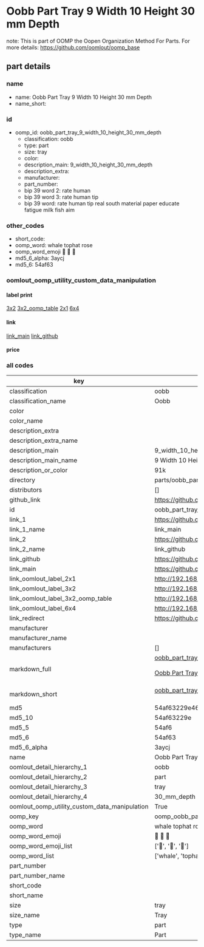 # Oobb Part Tray 9 Width 10 Height 30 mm Depth  

note: This is part of OOMP the Oopen Organization Method For Parts. For more details: https://github.com/oomlout/oomp_base

##  part details
  







### name
* name: Oobb Part Tray 9 Width 10 Height 30 mm Depth
* name_short: 
### id
* oomp_id: oobb_part_tray_9_width_10_height_30_mm_depth
  * classification: oobb
  * type: part
  * size: tray
  * color: 
  * description_main: 9_width_10_height_30_mm_depth
  * description_extra: 
  * manufacturer: 
  * part_number: 
  * bip 39 word 2: rate human
  * bip 39 word 3: rate human tip
  * bip 39 word: rate human tip real south material paper educate fatigue milk fish aim

### other_codes
* short_code: 
* oomp_word: whale tophat rose
* oomp_word_emoji :whale: :tophat: :rose:
* md5_6_alpha: 3aycj
* md5_6: 54af63






### oomlout_oomp_utility_custom_data_manipulation
#### label print
[3x2](http://192.168.1.245:1112/?label=oomp%203aycj)
[3x2_oomp_table](http://192.168.1.108:1112/?label=oomp%203aycj)
[2x1](http://192.168.1.242:1112/?label=oomp%203aycj)
[6x4](http://192.168.1.55:1112/?label=oomp%203aycj)    

#### link

[link_main](https://github.com/oomlout/oomlout_oomp_version_1_messy/tree/main/parts/oobb_part_tray_9_width_10_height_30_mm_depth) [link_github](https://github.com/oomlout/oomlout_oomp_version_1_messy/tree/main/parts/oobb_part_tray_9_width_10_height_30_mm_depth)                             

#### price







### all codes 
| key | value |  
| --- | --- |  
| classification | oobb |  
| classification_name | Oobb |  
| color |  |  
| color_name |  |  
| description_extra |  |  
| description_extra_name |  |  
| description_main | 9_width_10_height_30_mm_depth |  
| description_main_name | 9 Width 10 Height 30 mm Depth |  
| description_or_color | 91k |  
| directory | parts/oobb_part_tray_9_width_10_height_30_mm_depth |  
| distributors | [] |  
| github_link | https://github.com/oomlout/oomlout_oomp_part_src/tree/main/parts/oobb_part_tray_9_width_10_height_30_mm_depth |  
| id | oobb_part_tray_9_width_10_height_30_mm_depth |  
| link_1 | https://github.com/oomlout/oomlout_oomp_version_1_messy/tree/main/parts/oobb_part_tray_9_width_10_height_30_mm_depth |  
| link_1_name | link_main |  
| link_2 | https://github.com/oomlout/oomlout_oomp_version_1_messy/tree/main/parts/oobb_part_tray_9_width_10_height_30_mm_depth |  
| link_2_name | link_github |  
| link_github | https://github.com/oomlout/oomlout_oomp_version_1_messy/tree/main/parts/oobb_part_tray_9_width_10_height_30_mm_depth |  
| link_main | https://github.com/oomlout/oomlout_oomp_version_1_messy/tree/main/parts/oobb_part_tray_9_width_10_height_30_mm_depth |  
| link_oomlout_label_2x1 | http://192.168.1.242:1112/?label=oomp%203aycj |  
| link_oomlout_label_3x2 | http://192.168.1.245:1112/?label=oomp%203aycj |  
| link_oomlout_label_3x2_oomp_table | http://192.168.1.108:1112/?label=oomp%203aycj |  
| link_oomlout_label_6x4 | http://192.168.1.55:1112/?label=oomp%203aycj |  
| link_redirect | https://github.com/oomlout/oomlout_oomp_version_1_messy/tree/main/parts/oobb_part_tray_9_width_10_height_30_mm_depth |  
| manufacturer |  |  
| manufacturer_name |  |  
| manufacturers | [] |  
| markdown_full | [oobb_part_tray_9_width_10_height_30_mm_depth](none)<br>[](none)<br>[Oobb Part Tray 9 Width 10 Height 30 Mm Depth](none)<br><br> |  
| markdown_short | [oobb_part_tray_9_width_10_height_30_mm_depth](none)<br><br> |  
| md5 | 54af63229e4693fe23e81b2fc51bb591 |  
| md5_10 | 54af63229e |  
| md5_5 | 54af6 |  
| md5_6 | 54af63 |  
| md5_6_alpha | 3aycj |  
| name | Oobb Part Tray 9 Width 10 Height 30 mm Depth |  
| oomlout_detail_hierarchy_1 | oobb |  
| oomlout_detail_hierarchy_2 | part |  
| oomlout_detail_hierarchy_3 | tray |  
| oomlout_detail_hierarchy_4 | 30_mm_depth |  
| oomlout_oomp_utility_custom_data_manipulation | True |  
| oomp_key | oomp_oobb_part_tray_9_width_10_height_30_mm_depth |  
| oomp_word | whale tophat rose |  
| oomp_word_emoji | :whale: :tophat: :rose: |  
| oomp_word_emoji_list | [':whale:', ':tophat:', ':rose:'] |  
| oomp_word_list | ['whale', 'tophat', 'rose'] |  
| part_number |  |  
| part_number_name |  |  
| short_code |  |  
| short_name |  |  
| size | tray |  
| size_name | Tray |  
| type | part |  
| type_name | Part |  
